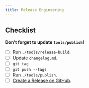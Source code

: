 ```yaml
---
title: Release Engineering
---
```


Checklist
---------
**Don't forget to update `tools/publish`!**

- [ ] Run `./tools/release-build`.
- [ ] Update `changelog.md`.
- [ ] `git tag`
- [ ] `git push --tags`
- [ ] Run `./tools/publish`.
- [ ] [Create a Release on GitHub](https://github.com/seiyanuta/makestack/releases/new).

